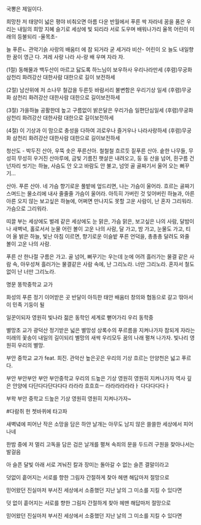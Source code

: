 국뽕은 제일이다.


희망찬 저 태양이 넓은 평야 비춰오면 아름 다운 반월에서 푸른 싹 자라네 꿈을 품은 우리는 내일의 희망 지혜 슬기로 세상에 빛 되리라 서로 도우며 배워나가리 율목 어린이 미래의 등불되리
-율목초-


늘 푸른ㄴ 관악기슭 사랑의 배움터 에 
참 되거라 굳 세거라 비산- 어린이
오 늘도 내일향 한 꿈이 영근 다.
겨레 사랑 나라 사-랑 배 우며 자라 자.

(1절)
동해물과 백두산이 마르고 닳도록
하느님이 보우하사 우리나라만세
(후렴)무궁화 삼천리 화려강산 대한사람 대한으로 길이 보전하세

(2절)
남산위에 저 소나무 철갑을 두른듯
바람서리 불변함은 우리기상 일세
(후렴)무궁화 삼천리 화려강산 대한사람 대한으로 길이보전하세

(3절)
가을하늘 공활한데 높고 구름없이 
밝은달은 우리가슴 일편단심일세
(후렴)무궁화 삼천리 화려강산 대한사람 대한으로 길이보전하세

(4절)
이 기상과 이 맘으로 충성을 다하여
괴로우나 즐거우나 나라사랑하세
(후렴)무궁화 삼천리 화려강산 대한사람 대한으로 길이보전하세

청산도 - 박두진 
산아, 우뚝 솟은 푸른산아. 철철철 흐르듯 짙푸른 산아.
숱한 나무들, 무성히 무성히 우거진 산마루에, 금빛
기름진 햇살은 내려오고, 둥 둥 산을 넘어, 흰구름 건넌자리
씻기는 하늘, 사슴도 안 오고 바람도 안 불고, 넘엇 골
골짜기서 울어 오는 뻐꾸기...

산아. 푸른 산아.  네 가슴 향기로운 풀밭에 엎드리면,
나는 가슴이 울어라. 흐르는 골짜기 스며드는 물소리에
내사 줄줄줄 가슴이 울어라. 아득히 가버린 것 잊어버린
하늘과, 아른 아른 오지 않는 보고싶은 하늘에, 어쩌면
만나지도 못할 고운 사람이, 난 혼자 그리워라.
가슴으로 그리워라.


띠끌 부는 세상에도 벌레 같은 세상에도 눈 맑은, 가슴 맑은,
보고싶은 나의 사람, 달밤이나 새벽녁, 홀로서서 눈물 어린
볼이 고운 나의 사람, 달 가고, 밤 가고, 눈물도 가고,
티어 올 밝은 하늘, 빛난 아침 이르면, 향기로운 이슬밭
푸른 언덕을, 총총총 달려도 와줄 볼이 고운 나의 사람.

푸른 산 한나절 구름은 가고. 골 넘어, 뻐꾸기는 우는데
눈에 어려 흘러가는 물결 같은 사람 속, 아우성쳐 흘러가는
물결같은 사람 속에, 난 그리노라.
너만 그리노라. 혼자서 철도 없이 난 너만 그리노라.

명문 똥학중학교 교가

화성의 푸른 정기 이어받은 곳
반달이 아득한 태안 배움터
창의와 협동으로 갈고
딲아서 이 민족 기둥이 될

일꾼이되자
영원히 빛나라 젊은 동학인
세계로 뻗어가리 
우리 동학중

별망초 교가
광덕산 정기받은 넓은 별망성
상록수의 푸르름을 지켜나가자
참되게 자라는 미래의 꽃송이
내일의 길이되리 별망의 새싹
우리모두 꿈의 나래 펼쳐 나가자.
빛나리 영원히 우리의 별망.

부안 중학교 교가 feat. 희진.
관악산 높은곳은 우리의 기상 
흐르는 안양천은 넓고 푸르다.

부안 부안부안 부안 부안중학교 우리의 드높은 기상 
영원히 영원히 지켜나가자
역사 깊은 안양에 다단다다단다다다 라라라
흐흐흐ㅡ 라라라라라라ㅏ 다다다다다ㅏ


부왁 부안 중학교 드높은 기상 영원히 영원히 지켜나가자~

#다람쥐 헌 쳇바퀴에 타고파

새벽녘에 피어난 작은 소망을 담은 하얀 날개는
아무도 남지 않은 쓸쓸한 세상에서 피어나네

한밤 중에 저 멀리 고독을 담은 검은 날개를 펼쳐
속죄의 문을 두드려 구원을 찾아나서는 발걸음

아 슬픈 달빛 아래 서로 겨눠진 칼과 장미는
돌아갈 수 없는 슬픈 결말이라고

덧없이 흩어지는 서로를 향한 그림자
간절하게 찾아 헤맨 해답마저 절망으로

믿어왔던 진실마저 부서진 세상에서
소중했던 지난 날의 그 미소를 지킬 수 있다면

덧 없이 흩어지는 서로를 향한 그림자
간절하게 찾아 헤맨 해답마저 절망으로

믿어왔던 진실마저 부서진 세상에서
소중했던 지난 날의 그 미소를 지킬 수 있다면
